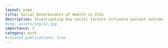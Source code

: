 ```yaml
---
layout: page
title: Social Determinants of Health in ICUs
description: Investigating how social factors influence patient outcomes in intensive care settings, integrating this data into AI models to enhance predictions and interventions.
#img: assets/img/12.jpg
importance: 1
category: work
#related_publications: true
---
```

